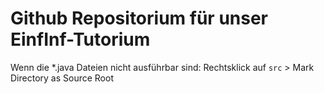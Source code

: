 # Github Repositorium für unser EinfInf-Tutorium
Wenn die *.java Dateien nicht ausführbar sind: Rechtsklick auf `src` > Mark Directory as Source Root